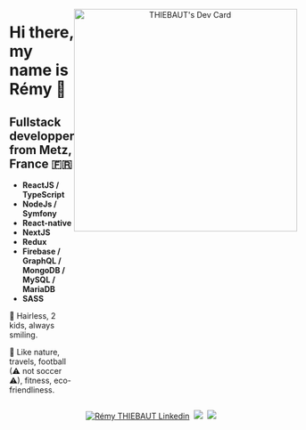 <div style="width: 100%; display: flex">
  <div>
    <h1>Hi there, my name is Rémy 👋</h1>
    <h2>Fullstack developper from Metz, France 🇫🇷</h2>
    <ul>
      <li><strong>ReactJS / TypeScript</strong></li>
      <li><strong>NodeJs / Symfony</strong></li>
      <li><strong>React-native</strong></li>
      <li><strong>NextJS</strong></li>
      <li><strong>Redux</strong></li>
      <li><strong>Firebase / GraphQL / MongoDB / MySQL / MariaDB</strong></li>
      <li><strong>SASS</strong></li>
      </ul>
    <p>🙂 Hairless, 2 kids, always smiling.</p>
    <p>🧡 Like nature, travels, football (⚠ not soccer ⚠), fitness, eco-friendliness.</p>
  </div>
   <p align="center"><a href="https://app.daily.dev/remy_tht"><img src="https://api.daily.dev/devcards/34504ffba1cb427aad6c54c8793e2169.png?r=08m" width="400" alt="THIEBAUT's Dev Card"/></a></p>
</div>
 <p align="center">
    &nbsp;<a href="https://www.linkedin.com/in/r%C3%A9my-thiebaut-9b807b129/" target="blank"><img src="https://img.shields.io/badge/LinkedIn-0077B5?style=for-the-badge&logo=linkedin&logoColor=white" alt="Rémy THIEBAUT Linkedin"/></a>
  &nbsp;<a href="https://thiebautremy.fr" target="blank"><img src="https://img.shields.io/badge/website-000000?style=for-the-badge&logo=About.me&logoColor=white"></a>
  &nbsp;<a href="mailto:remythiebaut52@gmail.com"><img src="https://img.shields.io/badge/Gmail-D14836?style=for-the-badge&logo=gmail&logoColor=white"></a>
 </p>
  
  
 

